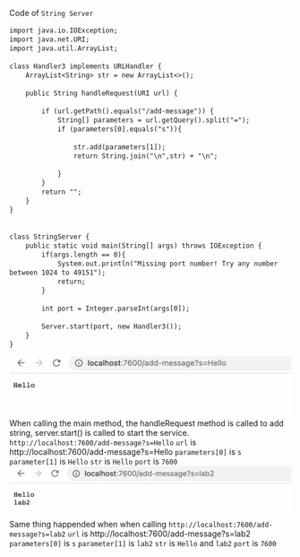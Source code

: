Code of `String Server`
```
import java.io.IOException;
import java.net.URI;
import java.util.ArrayList;

class Handler3 implements URLHandler {
    ArrayList<String> str = new ArrayList<>(); 

    public String handleRequest(URI url) {
        
        if (url.getPath().equals("/add-message")) {
            String[] parameters = url.getQuery().split("=");
            if (parameters[0].equals("s")){

                str.add(parameters[1]);
                return String.join("\n",str) + "\n";
 
            }         
        }
        return "";
    }
}


class StringServer {
    public static void main(String[] args) throws IOException {
        if(args.length == 0){
            System.out.println("Missing port number! Try any number between 1024 to 49151");
            return;
        }

        int port = Integer.parseInt(args[0]);

        Server.start(port, new Handler3());
    }
}
```
![Image](1.png)
When calling the main method, the handleRequest method is called to add string, server.start() is called to start the service.
`http://localhost:7600/add-message?s=Hello`
`url` is http://localhost:7600/add-message?s=Hello
`parameters[0]` is `s`
`parameter[1]` is `Hello`
`str` is `Hello`
`port` is `7600`
![Image](2.png)
Same thing happended when when calling `http://localhost:7600/add-message?s=lab2`
`url` is http://localhost:7600/add-message?s=lab2
`parameters[0]` is `s`
`parameter[1]` is `lab2`
`str` is `Hello` and `lab2`
`port` is `7600`
